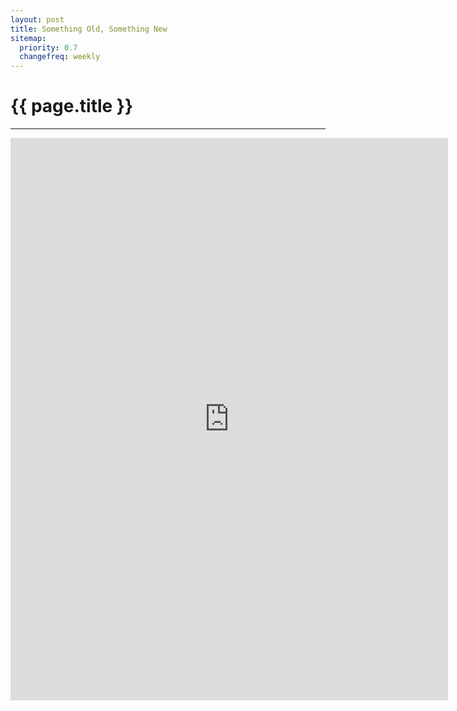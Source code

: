 ```yaml
---
layout: post
title: Something Old, Something New
sitemap:
  priority: 0.7
  changefreq: weekly
---
```


# {{ page.title }}
---------------------------------------


<iframe width='700px' height='900px' frameBorder='0' src='https://a.tiles.mapbox.com/v3/sethrylan.gia62jen/mm/zoompan,zoomwheel,geocoder,legend,share.html?secure=1#14/32.7871/-79.9451'></iframe>
